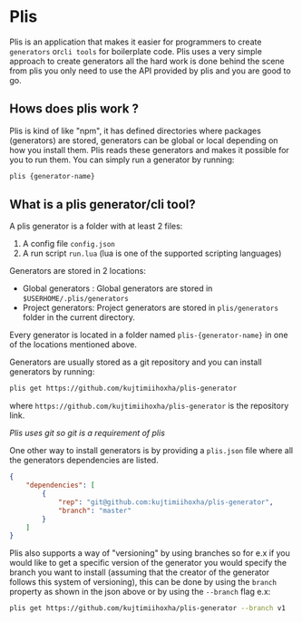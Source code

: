 # Plis
Plis is an application that makes it easier for programmers to create `generators` or`cli tools` for boilerplate code.
Plis uses a very simple approach to create generators all the hard work is done behind the scene from plis you only need
to use the API provided by plis and you are good to go.
## Hows does plis work ?
Plis is kind of like "npm", it has defined directories where packages (generators) are stored, generators can be 
global or local depending on how you install them. Plis reads these generators and makes it possible for you to run them.
You can simply run a generator by running:
```bash
plis {generator-name}
```
## What is a plis generator/cli tool?
A plis generator is a folder with at least 2 files:

1. A config file `config.json`
2. A run script `run.lua` (lua is one of the supported scripting languages)

Generators are stored in 2 locations:

 - Global generators :
 Global generators are stored in   `$USERHOME/.plis/generators`
 - Project generators:
 Project generators are stored in `plis/generators` folder in the current directory.
 
 Every generator is located in a folder named `plis-{generator-name}` in one of the locations mentioned above.
 
 Generators are usually stored as a git repository and you can install generators by running:
 
 ```bash
plis get https://github.com/kujtimiihoxha/plis-generator
```

where `https://github.com/kujtimiihoxha/plis-generator` is the repository link.

*Plis uses git so git is a requirement of plis*

One other way to install generators is by providing a `plis.json` file where all the generators dependencies are listed.
```json
{
    "dependencies": [
        {
            "rep": "git@github.com:kujtimiihoxha/plis-generator",
            "branch": "master"
        }
    ]
}
```
Plis also supports a way of "versioning" by using branches so for e.x if you would like to get a specific
version of the generator you would specify the branch you want to install (assuming that the creator of the generator follows
this system of versioning), this can be done by using the `branch` property as shown in the json above or by using 
the `--branch` flag e.x:
```bash
plis get https://github.com/kujtimiihoxha/plis-generator --branch v1
```
